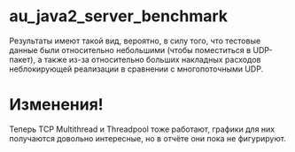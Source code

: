 # au_java2_server_benchmark
Результаты  имеют такой вид, вероятно, в силу того, что тестовые данные были относительно небольшими (чтобы поместиться в UDP-пакет), а также из-за относительно больших накладных расходов неблокирующей реализации в сравнении с многопоточными UDP.

# Изменения!
Теперь TCP Multithread и Threadpool тоже работают, графики для них получаются довольно интересные, но в отчёте они пока не фигурируют.
